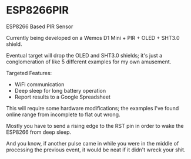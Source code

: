 # ESP8266PIR
ESP8266 Based PIR Sensor

Currently being developed on a Wemos D1 Mini + PIR + OLED + SHT3.0 shield.

Eventual target will drop the OLED and SHT3.0 shields; it's just a conglomeration of like 5 different examples for my own amusement.

Targeted Features: 

* WiFi communication
* Deep sleep for long battery operation
* Report results to a Google Spreadsheet

This will require some hardware modifications; the examples I've found online range from incomplete to flat out wrong.

Mostly you have to send a rising edge to the RST pin in order to wake the ESP8266 from deep sleep.

And you know, if another pulse came in while you were in the middle of processing the previous event, it would be neat if it didn't wreck your shit.

